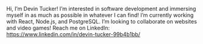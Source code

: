 Hi, I’m Devin Tucker! 
I’m interested in software development and immersing myself in as much as possible in whatever I can find!
I’m currently working with React, Node.js, and PostgreSQL.
I’m looking to collaborate on websites and video games!
Reach me on LinkedIn: https://www.linkedin.com/in/devin-tucker-99b4b1bb/
